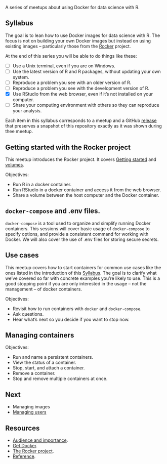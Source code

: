 
<!-- README.md is generated from README.Rmd. Please edit that file -->
<!-- README.md is generated from README.Rmd. Please edit that file -->

A series of meetups about using Docker for data science with R.

## Syllabus

The goal is to lean how to use Docker images for data science with R.
The focus is not on building your own Docker images but instead on using
existing images – particularly those from the
[Rocker](https://www.rocker-project.org) project.

At the end of this series you will be able to do things like these:

-   [ ] Use a Unix terminal, even if you are on Windows.
-   [ ] Use the latest version of R and R packages, without updating
    your own system.
-   [ ] Reproduce a problem you see with an older version of R.
-   [ ] Reproduce a problem you see with the development version of R.
-   [x] Use RStudio from the web browser, even if it’s not installed on
    your computer.
-   [ ] Share your computing environment with others so they can
    reproduce your analysis.

Each item in this syllabus corresponds to a meetup and a GitHub
[release](https://github.com/2DegreesInvesting/ds.docker/releases) that
preserves a snapshot of this repository exactly as it was shown during
thee meetup.

## Getting started with the Rocker project

This meetup introduces the Rocker project. It covers [Getting
started](https://www.rocker-project.org/) and
[volumes](https://www.rocker-project.org/use/shared_volumes/).

Objectives:

-   Run R in a docker container.
-   Run RStudio in a docker container and access it from the web
    browser.
-   Share a volume between the host computer and the Docker container.

## `docker-compose` and .env files.

`docker-compose` is a tool used to organize and simplify running Docker
containers. This sessions will cover basic usage of `docker-compose` to
specify options, and provide a consistent command for working with
Docker. We will also cover the use of .env files for storing secure
secrets.

## Use cases

This meetup covers how to start containers for common use cases like the
ones listed in the introduction of this [Syllabus](#syllabus). The goal
is to clarify what we’ve covered so far with concrete examples you’re
likely to use. This is a good stopping point if you are only interested
in the usage – not the management – of docker containers.

Objectives:

-   Revisit how to run containers with `docker` and `docker-compose`.
-   Ask questions.
-   Hear what’s next so you decide if you want to stop now.

## Managing containers

Objectives:

-   Run and name a persistent containers.
-   View the status of a container.
-   Stop, start, and attach a container.
-   Remove a container.
-   Stop and remove multiple containers at once.

## Next

-   Managing images
-   [Managing users](https://www.rocker-project.org/use/managing_users/)

## Resources

-   [Audience and
    importance](https://github.com/2DegreesInvesting/ds-incubator/issues/74).
-   [Get Docker](https://docs.docker.com/get-docker/).
-   [The Rocker project](https://www.rocker-project.org/).
-   [Reference](https://docs.docker.com/reference/).
